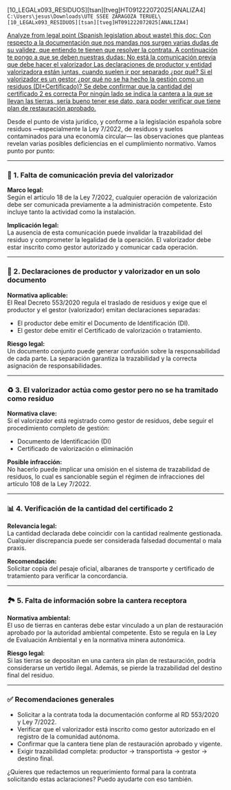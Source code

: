 [10_LEGALx093_RESIDUOS][tsan][tveg]HT091222072025[ANALIZA4]
`C:\Users\jesus\Downloads\UTE SSEE ZARAGOZA TERUEL\[10_LEGALx093_RESIDUOS][tsan][tveg]HT091222072025[ANALIZA4]`

[Analyze from legal point (Spanish legislation about waste) this doc: Con respecto a la documentación que nos mandas nos surgen varias dudas de su validez, que entiendo te tienen que resolver la contrata. A continuación te pongo a que se deben nuestras dudas: No está la comunicación previa que debe hacer el valorizador Las declaraciones de productor y entidad valorizadora están juntas, cuando suelen ir por separado ¿por qué? Si el valorizador es un gestor ¿por qué no se ha hecho la gestión como un residuos (DI+Certificado)? Se debe confirmar que la cantidad del certificado 2 es correcta Por ningún lado se indica la cantera a la que se llevan las tierras, sería bueno tener ese dato, para poder verificar que tiene plan de restauración aprobado.](https://copilot.microsoft.com/shares/4sYDVzcX76K4f4GSPBKwP)

Desde el punto de vista jurídico, y conforme a la legislación española sobre residuos —especialmente la Ley 7/2022, de residuos y suelos contaminados para una economía circular— las observaciones que planteas revelan varias posibles deficiencias en el cumplimiento normativo. Vamos punto por punto:

---

### 🧾 1. Falta de comunicación previa del valorizador
**Marco legal:**  
Según el artículo 18 de la Ley 7/2022, cualquier operación de valorización debe ser comunicada previamente a la administración competente. Esto incluye tanto la actividad como la instalación.

**Implicación legal:**  
La ausencia de esta comunicación puede invalidar la trazabilidad del residuo y comprometer la legalidad de la operación. El valorizador debe estar inscrito como gestor autorizado y comunicar cada operación. 

---

### 📄 2. Declaraciones de productor y valorizador en un solo documento
**Normativa aplicable:**  
El Real Decreto 553/2020 regula el traslado de residuos y exige que el productor y el gestor (valorizador) emitan declaraciones separadas:  
- El productor debe emitir el Documento de Identificación (DI).  
- El gestor debe emitir el Certificado de valorización o tratamiento.

**Riesgo legal:**  
Un documento conjunto puede generar confusión sobre la responsabilidad de cada parte. La separación garantiza la trazabilidad y la correcta asignación de responsabilidades.

---

### ♻️ 3. El valorizador actúa como gestor pero no se ha tramitado como residuo
**Normativa clave:**  
Si el valorizador está registrado como gestor de residuos, debe seguir el procedimiento completo de gestión:  
- Documento de Identificación (DI)  
- Certificado de valorización o eliminación

**Posible infracción:**  
No hacerlo puede implicar una omisión en el sistema de trazabilidad de residuos, lo cual es sancionable según el régimen de infracciones del artículo 108 de la Ley 7/2022.

---

### 📊 4. Verificación de la cantidad del certificado 2
**Relevancia legal:**  
La cantidad declarada debe coincidir con la cantidad realmente gestionada. Cualquier discrepancia puede ser considerada falsedad documental o mala praxis.

**Recomendación:**  
Solicitar copia del pesaje oficial, albaranes de transporte y certificado de tratamiento para verificar la concordancia.

---

### 🏞️ 5. Falta de información sobre la cantera receptora
**Normativa ambiental:**  
El uso de tierras en canteras debe estar vinculado a un plan de restauración aprobado por la autoridad ambiental competente. Esto se regula en la Ley de Evaluación Ambiental y en la normativa minera autonómica.

**Riesgo legal:**  
Si las tierras se depositan en una cantera sin plan de restauración, podría considerarse un vertido ilegal. Además, se pierde la trazabilidad del destino final del residuo.

---

### ✅ Recomendaciones generales
- Solicitar a la contrata toda la documentación conforme al RD 553/2020 y Ley 7/2022.
- Verificar que el valorizador está inscrito como gestor autorizado en el registro de la comunidad autónoma.
- Confirmar que la cantera tiene plan de restauración aprobado y vigente.
- Exigir trazabilidad completa: productor → transportista → gestor → destino final.

¿Quieres que redactemos un requerimiento formal para la contrata solicitando estas aclaraciones? Puedo ayudarte con eso también.
